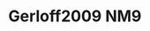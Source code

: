 <a name="material" />

# Gerloff2009 NM9
<script type="application/ld+json">
  {
    "@context": "https://schema.org/",
    "@type": "ChemicalSubstance",
    "http://purl.org/dc/terms/conformsTo":
      {
        "@type": "CreativeWork",
        "@id": "https://bioschemas.org/profiles/ChemicalSubstance/0.4-RELEASE/"
      },
    "@id": "https://egonw.github.io/nanowiki/nanowiki158.html#material",
    "name": "Gerloff2009 NM9",
    "sameAs": "http://127.0.0.1/mediawiki/index.php/Special:URIResolver/Gerloff2009_NM9"
  }
</script>

